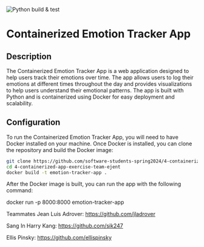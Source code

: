 ![Python build & test](https://github.com/software-students-spring2024/4-containerized-app-exercise-team-ejent/actions/workflows/ml.yml/badge.svg) 

# Containerized Emotion Tracker App

## Description

The Containerized Emotion Tracker App is a web application designed to help users track their emotions over time. The app allows users to log their emotions at different times throughout the day and provides visualizations to help users understand their emotional patterns. The app is built with Python and is containerized using Docker for easy deployment and scalability.

## Configuration

To run the Containerized Emotion Tracker App, you will need to have Docker installed on your machine. Once Docker is installed, you can clone the repository and build the Docker image:

```bash
git clone https://github.com/software-students-spring2024/4-containerized-app-exercise-team-ejent.git
cd 4-containerized-app-exercise-team-ejent
docker build -t emotion-tracker-app .

```

After the Docker image is built, you can run the app with the following command:


docker run -p 8000:8000 emotion-tracker-app


Teammates
Jean Luis Adrover: https://github.com/jladrover

Sang In Harry Kang: https://github.com/sik247

Ellis Pinsky: https://github.com/ellispinsky

